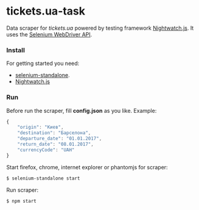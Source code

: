 # tickets.ua-task
Data scraper for *tickets.ua* powered by testing framework [Nightwatch.js](http://nightwatchjs.org/). It uses the [Selenium WebDriver API](https://github.com/SeleniumHQ/selenium/wiki/JsonWireProtocol).

### Install
For getting started you need:

- [selenium-standalone](https://www.npmjs.com/package/selenium-standalone).
- [Nightwatch.js](http://nightwatchjs.org/getingstarted)

### Run
Before run the scraper, fill **config.json** as you like.
Example:
```js
{
    "origin": "Киев",
    "destination": "Барселона",
    "departure_date": "01.01.2017",
    "return_date": "08.01.2017",
    "currencyCode": "UAH"
}
```
Start firefox, chrome, internet explorer or phantomjs for scraper:
```sh
$ selenium-standalone start
```

Run scraper:
```sh
$ npm start
```

